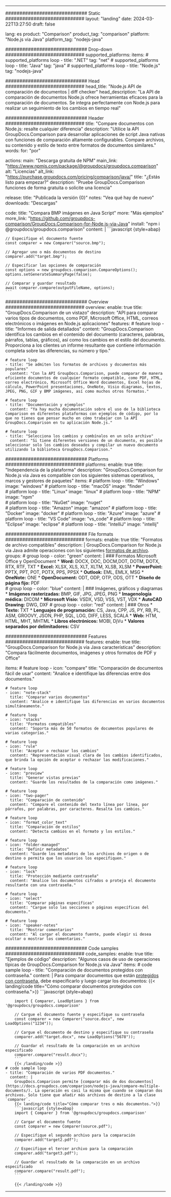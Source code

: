 
---
############################# Static ############################
layout: "landing"
date: 2024-03-22T13:27:50
draft: false

lang: es
product: "Comparison"
product_tag: "comparison"
platform: "Node.js via Java"
platform_tag: "nodejs-java"

############################# Drop-down ############################
supported_platforms:
  items:
    # supported_platforms loop
    - title: ".NET"
      tag: "net"
    # supported_platforms loop
    - title: "Java"
      tag: "java"
    # supported_platforms loop
    - title: "Node.js"
      tag: "nodejs-java"

############################# Head ############################
head_title: "Node.js API de comparación de documentos | diff checker"
head_description: "La API de comparación de documentos Node.js ofrece herramientas eficaces para la comparación de documentos. Se integra perfectamente con Node.js para realizar un seguimiento de los cambios en tiempo real"

############################# Header ############################
title: "Compare documentos con Node.js: resalte cualquier diferencia"
description: "Utilice la API GroupDocs.Comparison para desarrollar aplicaciones de script Java nativas con funciones de comparación altamente configurables. Compare archivos, su contenido y estilo de texto entre formatos de documentos similares."
words:
  for: "por"

actions:
  main: "Descarga gratuita de NPM"
  main_link: "https://www.npmjs.com/package/@groupdocs/groupdocs.comparison"
  alt: "Licencias"
  alt_link: "https://purchase.groupdocs.com/pricing/comparison/java/"
  title: "¿Estás listo para empezar?"
  description: "Pruebe GroupDocs.Comparison funciones de forma gratuita o solicite una licencia"

release:
  title: "Publicada la versión {0}"
  notes: "Vea qué hay de nuevo"
  downloads: "Descargas"

code:
  title: "Compara BMP imágenes en Java Script"
  more: "Más ejemplos"
  more_link: "https://github.com/groupdocs-comparison/GroupDocs.Comparison-for-Node.js-via-Java"
  install: "npm i @groupdocs/groupdocs.comparison"
  content: |
    ```javascript {style=abap}

    // Especifique el documento fuente
    const comparer = new Comparer("source.bmp");

    // Agregar uno o más documentos de destino
    comparer.add("target.bmp");

    // Especificar las opciones de comparación
    const options = new groupdocs.comparison.CompareOptions();
    options.setGenerateSummaryPage(false);

    // Comparar y guardar resultado
    await comparer.compare(outputFileName, options);
    ```

############################# Overview ############################
overview:
  enable: true
  title: "GroupDocs.Comparison de un vistazo"
  description: "API para comparar varios tipos de documentos, como PDF, Microsoft Office, HTML, correos electrónicos o imágenes en Node.js aplicaciones"
  features:
    # feature loop
    - title: "Informes de salida detallados"
      content: "GroupDocs.Comparison identifica los cambios en el contenido del documento (caracteres, palabras, párrafos, tablas, gráficos), así como los cambios en el estilo del documento. Proporciona a los clientes un informe resultante que contiene información completa sobre las diferencias, su número y tipo."

    # feature loop
    - title: "Se admiten los formatos de archivos y documentos más populares"
      content: "Con la API GroupDocs.Comparison, puede comparar de manera eficiente documentos de cualquier formato compatible, como PDF, HTML, correo electrónico, Microsoft Office Word documentos, Excel hojas de cálculo, PowerPoint presentaciones, OneNote, Visio diagramas, textos, JPEG, PNG, GIF y BMP imágenes, así como muchos otros formatos."

    # feature loop
    - title: "Documentación y ejemplos"
      content: "Ya hay mucha documentación sobre el uso de la biblioteca Comparison en diferentes plataformas con ejemplos de código, por lo que no tienes que pensar mucho en cómo trabajar con la API GroupDocs.Comparison en tu aplicación Node.js."

    # feature loop
    - title: "Selecciona los cambios y combínalos en un solo archivo"
      content: "Si tiene diferentes versiones de un documento, es posible seleccionar solo los cambios deseados y compilar un nuevo documento utilizando la biblioteca GroupDocs.Comparison."

############################# Platforms ############################
platforms:
  enable: true
  title: "Independencia de la plataforma"
  description: "GroupDocs.Comparison for Node.js via Java es compatible con los siguientes sistemas operativos, marcos y gestores de paquetes"
  items:
    # platform loop
    - title: "Windows"
      image: "windows"
    # platform loop
    - title: "macOS"
      image: "finder"      
    # platform loop
    - title: "Linux"
      image: "linux"
    # platform loop
    - title: "NPM"
      image: "npm"  
    # platform loop
    - title: "NuGet"
      image: "nuget"      
    # platform loop
    - title: "Amazon"
      image: "amazon"
    # platform loop
    - title: "Docker"
      image: "docker"
    # platform loop
    - title: "Azure"
      image: "azure"
    # platform loop
    - title: "VS Code"
      image: "vs_code"
    # platform loop
    - title: "Eclipse"
      image: "eclipse"
    # platform loop
    - title: "IntelliJ"
      image: "intellij"

############################# File formats ############################
formats:
  enable: true
  title: "Formatos de archivo compatibles"
  description: |
    GroupDocs.Comparison for Node.js via Java admite operaciones con los siguientes [formatos de archivo](https://docs.groupdocs.com/comparison/nodejs-java/supported-document-formats/).
  groups:
    # group loop
    - color: "green"
      content: |
        ### Formatos Microsoft Office y OpenDocument
        * **Word:** DOCX, DOC, DOCM,DOT, DOTM, DOTX, RTX, RTF, TXT
        * **Excel:** XLSX, XLS, XLT, XLTM, XLSB, XLSM
        * **PowerPoint:** PPTX, PPT, POT, POTX, PPS, PPSX
        * **Outlook:** EML, EMLX, MSG
        * **OneNote:** ONE
        * **OpenDocument:** ODT, ODP, OTP, ODS, OTT
        * **Diseño de página fijo:** PDF        
    # group loop
    - color: "blue"
      content: |
        ### Imágenes, gráficos y diagramas
        * **Imágenes rasterizadas:** BMP, GIF, JPG, JPEG, PNG
        * **Imagenología médica:** DICOM
        * **Microsoft Visio:** VSDX, VSD, VSS, VST, VDX
        * **AutoCAD Drawing:** DWG, DXF
      # group loop
    - color: "red"
      content: |
        ### Otros
        * **Texto:** TXT
        * **Lenguajes de programación:** CS, Java, CPP, JS, PY, RB, PL, ASM, GROOVY, JSON, PHP, SQL, LOG, DIFF, LESS, SCALA
        * **Web:** HTM, HTML, MHT, MHTML
        * **Libros electrónicos:** MOBI, DjVu
        * **Valores separados por delimitadores:** CSV

############################# Features ############################
features:
  enable: true
  title: "GroupDocs.Comparison for Node.js via Java características"
  description: "Compara fácilmente documentos, imágenes y otros formatos de PDF y Office"

  items:
    # feature loop
    - icon: "compare"
      title: "Comparación de documentos fácil de usar"
      content: "Analice e identifique las diferencias entre dos documentos."

    # feature loop
    - icon: "note-stack"
      title: "Comparar varios documentos"
      content: "Analice e identifique las diferencias en varios documentos simultáneamente."

    # feature loop
    - icon: "stacks"
      title: "Formatos compatibles"
      content: "Soporta más de 50 formatos de documentos populares de varias categorías."

    # feature loop
    - icon: "rule"
      title: "Aceptar o rechazar los cambios"
      content: "Representación visual clara de los cambios identificados, que brinda la opción de aceptar o rechazar las modificaciones."

    # feature loop
    - icon: "preview"
      title: "Generar vistas previas"
      content: "Guarde los resultados de la comparación como imágenes."

    # feature loop
    - icon: "two-pager"
      title: "Comparación de contenido"
      content: "Compare el contenido del texto línea por línea, por párrafos, por palabras, por caracteres. Resalta los cambios."

    # feature loop
    - icon: "format_color_text"
      title: "Comparación de estilos"
      content: "Detecta cambios en el formato y los estilos."

    # feature loop
    - icon: "folder-managed"
      title: "Definir metadatos"
      content: "Guarde los metadatos de los archivos de origen o de destino o permita que los usuarios los especifiquen."

    # feature loop
    - icon: "lock"
      title: "Protección mediante contraseña"
      content: "Analice los documentos cifrados o proteja el documento resultante con una contraseña."

    # feature loop
    - icon: "select"
      title: "Comparar páginas específicas"
      content: "Cargue solo las secciones o páginas específicas del documento."

    # feature loop
    - icon: "speaker-notes"
      title: "Mostrar comentarios"
      content: "Al cargar el documento fuente, puede elegir si desea ocultar o mostrar los comentarios."

############################# Code samples ############################
code_samples:
  enable: true
  title: "Ejemplos de código"
  description: "Algunos casos de uso de operaciones típicas de GroupDocs.Comparison for Node.js via Java"
  items:
    # code sample loop
    - title: "Comparación de documentos protegidos con contraseña."
      content: |
        Para comparar documentos que están [protegidos con contraseña](https://docs.groupdocs.com/comparison/nodejs-java/load-password-protected-documents/), debe especificarlo y luego cargar los documentos:
        {{< landing/code title="Cómo comparar documentos protegidos con contraseña.">}}
        ```javascript {style=abap}

        import { Comparer, LoadOptions } from '@groupdocs/groupdocs.comparison'

        // Cargue el documento fuente y especifique su contraseña
        const comparer = new Comparer("source.docx", new LoadOptions("1234"));

        // Cargue el documento de destino y especifique su contraseña
        comparer.add("target.docx", new LoadOptions("5678"));

        // Guardar el resultado de la comparación en un archivo especificado
        comparer.compare("result.docx");
        ```
        {{< /landing/code >}}
    # code sample loop
    - title: "Comparación de varios PDF documentos."
      content: |
        GroupDocs.Comparison permite [comparar más de dos documentos](https://docs.groupdocs.com/comparison/nodejs-java/compare-multiple-documents/). La operación es casi la misma que cuando se comparan dos archivos. Solo tiene que añadir más archivos de destino a la clase `comparer`.
        {{< landing/code title="Cómo comparar tres o más documentos.">}}
        ```javascript {style=abap}
        import { Comparer } from '@groupdocs/groupdocs.comparison'

        // Cargar el documento fuente
        const comparer = new Comparer(source.pdf");

        // Especifique el segundo archivo para la comparación
        comparer.add("target2.pdf");

        // Especifique el tercer archivo para la comparación
        comparer.add("target3.pdf");

        // Guardar el resultado de la comparación en un archivo especificado
        comparer.compare("result.pdf");
        ```

        {{< /landing/code >}}

---